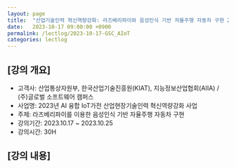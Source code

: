 ```yaml
---
layout: page
title:  "산업기술인력 혁신역량강화: 라즈베리파이와 음성인식 기반 자율주행 자동차 구현 2차"
date:   2023-10-17 09:00:00 +0900
permalink: /lectlog/2023-10-17-GSC_AIoT
categories: lectlog
---
```


## [강의 개요]

* 고객사: 산업통상자원부, 한국산업기술진흥원(KIAT), 지능정보산업협회(AIIA) / (주)글로벌 소프트웨어 캠퍼스
* 사업명: 2023년 AI 융합 IoT가전 산업현장기술인력 혁신역량강화 사업
* 주제: 라즈베리파이를 이용한 음성인식 기반 자율주행 자동차 구현
* 강의기간: 2023.10.17 ~ 2023.10.25
* 강의시간: 30H

## [강의 내용]
